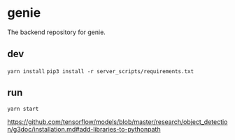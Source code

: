 # genie

The backend repository for genie.

## dev
```yarn install```
```pip3 install -r server_scripts/requirements.txt```

## run
```yarn start```

https://github.com/tensorflow/models/blob/master/research/object_detection/g3doc/installation.md#add-libraries-to-pythonpath
